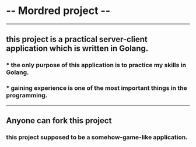 # -- Mordred project --
<hr/>

## this project is a practical server-client application which is written in Golang.
### * the only purpose of this application is to practice my skills in Golang.
### * gaining experience is one of the most important things in the programming.
<hr/>

## Anyone can fork this project
### this project supposed to be a somehow-game-like application.
